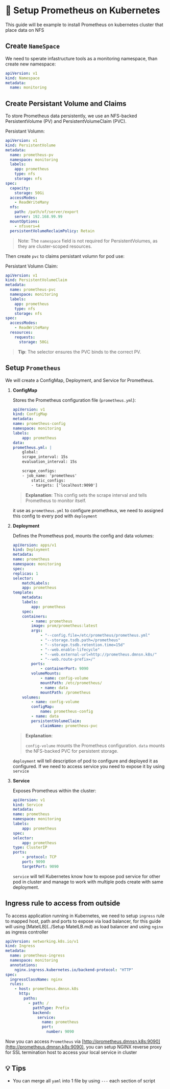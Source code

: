 # :wrench: Setup Prometheus on Kubernetes

This guide will be example to install Prometheus on kubernetes cluster that place data on NFS

## Create `NameSpace`

We need to sperate infastructure tools as a monitoring namespace, than create new namespace:

```yml
apiVersion: v1
kind: Namespace
metadata:
  name: monitoring
```

## Create Persistant Volume and Claims

To store Prometheus data persistently, we use an NFS-backed PersistentVolume (PV) and PersistentVolumeClaim (PVC).

Persistant Volumn:

```yml
apiVersion: v1
kind: PersistentVolume
metadata:
  name: prometheus-pv
  namespace: monitoring
  labels:
    app: prometheus
    type: nfs
    storage: nfs
spec:
  capacity:
    storage: 50Gi
  accessModes:
    - ReadWriteMany
  nfs:
    path: /path/of/server/export
    server: 192.168.99.99
  mountOptions:
    - nfsvers=4
  persistentVolumeReclaimPolicy: Retain
```

> Note: The `namespace` field is not required for PersistentVolumes, as they are cluster-scoped resources.

Then create `pvc` to claims persistant volumn for pod use:

Persistant Volumn Claim:

```yml
apiVersion: v1
kind: PersistentVolumeClaim
metadata:
  name: prometheus-pvc
  namespace: monitoring
  labels:
    app: prometheus
    type: nfs
    storage: nfs
spec:
  accessModes:
    - ReadWriteMany
  resources:
    requests:
      storage: 50Gi
```

> **Tip**: The selector ensures the PVC binds to the correct PV.

## Setup `Prometheus`

We will create a ConfigMap, Deployment, and Service for Prometheus.

1. **ConfigMap**

    Stores the Prometheus configuration file (`prometheus.yml`):

    ```yml
    apiVersion: v1
    kind: ConfigMap
    metadata:
    name: prometheus-config
    namespace: monitoring
    labels:
        app: prometheus
    data:
    prometheus.yml: |
        global:
        scrape_interval: 15s
        evaluation_interval: 15s

        scrape_configs:
        - job_name: 'prometheus'
            static_configs:
            - targets: ['localhost:9090']
    ```

    > **Explanation**: This config sets the scrape interval and tells Prometheus to monitor itself.

    it use as `prometheus.yml` to configure prometheus, we need to assigned this config to every pod with `deployment`

2. **Deployment**

    Defines the Prometheus pod, mounts the config and data volumes:

    ```yml
    apiVersion: apps/v1
    kind: Deployment
    metadata:
    name: prometheus
    namespace: monitoring
    spec:
    replicas: 1
    selector:
        matchLabels:
        app: prometheus
    template:
        metadata:
        labels:
            app: prometheus
        spec:
        containers:
            - name: prometheus
            image: prom/prometheus:latest
            args:
                - "--config.file=/etc/prometheus/prometheus.yml"
                - "--storage.tsdb.path=/prometheus"
                - "--storage.tsdb.retention.time=15d"
                - "--web.enable-lifecycle"
                - "--web.external-url=http://prometheus.dmnsn.k8s/"
                - "--web.route-prefix=/"
            ports:
                - containerPort: 9090
            volumeMounts:
                - name: config-volume
                mountPath: /etc/prometheus/
                - name: data
                mountPath: /prometheus
        volumes:
            - name: config-volume
            configMap:
                name: prometheus-config
            - name: data
            persistentVolumeClaim:
                claimName: prometheus-pvc
    ```

    > **Explanation**:
    >
    > `config-volume` mounts the Prometheus configuration.
    > `data` mounts the NFS-backed PVC for persistent storage.

    `deployment` will tell description of pod to configure and deployed it as configured. If we need to access service you need to expose it by using `service`

3. **Service**

    Exposes Prometheus within the cluster:

    ```yml
    apiVersion: v1
    kind: Service
    metadata:
    name: prometheus
    namespace: monitoring
    labels:
        app: prometheus
    spec:
    selector:
        app: prometheus
    type: ClusterIP
    ports:
        - protocol: TCP
        port: 9090
        targetPort: 9090
    ```

    `service` will tell Kubernetes know how to expose pod service for other pod in cluster and manage to work with multiple pods create with same deployment.

## Ingress rule to access from outside

To access application running in Kubernetes, we need to setup `ingress` rule to mapped host, path and ports to expose via load balancer, for this guide will using [MatelLB](../Setup MatelLB.md) as load balancer and using `nginx` as ingress controller

```yml
apiVersion: networking.k8s.io/v1
kind: Ingress
metadata:
  name: prometheus-ingress
  namespace: monitoring
  annotations:
    nginx.ingress.kubernetes.io/backend-protocol: "HTTP"
spec:
  ingressClassName: nginx 
  rules:
    - host: prometheus.dmnsn.k8s
      http:
        paths:
          - path: /
            pathType: Prefix
            backend:
              service:
                name: prometheus
                port:
                  number: 9090
```

Now you can access `Prometheus` via [http://prometheus.dmnsn.k8s:9090](http://prometheus.dmnsn.k8s:9090), you can setup NGINX reverse proxy for SSL termination host to access your local service in cluster

## :bulb: Tips

- You can merge all `yaml` into 1 file by using `---` each section of script
